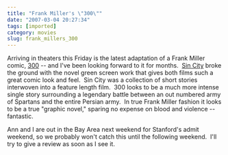 ```yaml
---
title: "Frank Miller's \"300\""
date: "2007-03-04 20:27:34"
tags: [imported]
category: movies
slug: frank_millers_300
---
```

	
Arriving in theaters this Friday is the latest adaptation of a Frank Miller comic, <a href="http://www.imdb.com/title/tt0416449/" title="Just simply, WOW">300</a> -- and I've been looking forward to it for months.  <a href="http://www.imdb.com/title/tt0401792/">Sin City</a> broke the ground with the novel green screen work that gives both films such a great comic look and feel.  Sin City was a collection of short stories interwoven into a feature length film.  300 looks to be a much more intense single story surrounding a legendary battle between an out numbered army of Spartans and the entire Persian army.  In true Frank Miller fashion it looks to be a true "graphic novel," sparing no expense on blood and violence -- fantastic.

Ann and I are out in the Bay Area next weekend for Stanford's admit weekend, so we probably won't catch this until the following weekend.  I'll try to give a review as soon as I see it.
